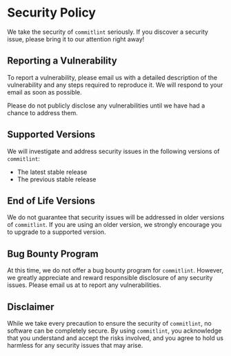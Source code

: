 # Security Policy

We take the security of `commitlint` seriously. If you discover a security issue, please bring it to our attention right away!

## Reporting a Vulnerability

To report a vulnerability, please email us with a detailed description of the vulnerability and any steps required to reproduce it. We will respond to your email as soon as possible.

Please do not publicly disclose any vulnerabilities until we have had a chance to address them.

## Supported Versions

We will investigate and address security issues in the following versions of `commitlint`:

- The latest stable release
- The previous stable release

## End of Life Versions

We do not guarantee that security issues will be addressed in older versions of `commitlint`. If you are using an older version, we strongly encourage you to upgrade to a supported version.

## Bug Bounty Program

At this time, we do not offer a bug bounty program for `commitlint`. However, we greatly appreciate and reward responsible disclosure of any security issues. Please email us at to report any vulnerabilities.

## Disclaimer

While we take every precaution to ensure the security of `commitlint`, no software can be completely secure. By using `commitlint`, you acknowledge that you understand and accept the risks involved, and you agree to hold us harmless for any security issues that may arise.
